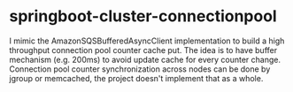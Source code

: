 # springboot-cluster-connectionpool

I mimic the AmazonSQSBufferedAsyncClient implementation to build a high throughput connection pool counter cache put. The idea is to have buffer mechanism (e.g. 200ms) to avoid update cache for every counter change. Connection pool counter synchronization across nodes can be done by jgroup or memcached, the project doesn't implement that as a whole.


